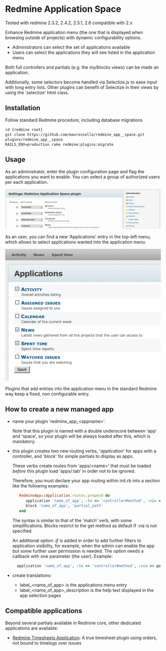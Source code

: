 # Redmine Application Space

Tested with redmine 2.3.2, 2.4.2, 2.5.1, 2.6 compatible with 2.x

Enhance Redmine application menu (the one that is displayed when browsing outside of projects) with dynamic configurability options.
* Administrators can select the set of applications available
* Users can select the applications they will see listed in the application menu

Both full controllers and partials (e.g. the my/blocks views) can be made an application.

Additionally, some selectors become handled via Selectize.js to ease input with long entry lists. Other plugins can benefit of Selectize in their views by using the 'selectize' html class.

## Installation

Follow standard Redmine procedure, including database migrations

    cd {redmine root}
    git clone https://github.com/maxrossello/redmine_app__space.git plugins/redmine_app__space
    RAILS_ENV=production rake redmine:plugins:migrate

## Usage

As an administrator, enter the plugin configuration page and flag the applications you want to enable.
You can select a group of authorized users per each application.

![Applications](screenshots/AdminSettings.png)

As an user, you can find a new 'Applications' entry in the top-left menu, which allows to select applications wanted into the application menu.

![Applications](screenshots/UserSettings.png)

Plugins that add entries into the application menu in the standard Redmine way keep a fixed, non configurable entry.

## How to create a new managed app

* name your plugin 'redmine_app_&lt;appname&gt;'. 
  
  Note that this plugin is named with a double underscore between 'app' and 'space', so your plugin will be always loaded after this, which is mandatory.
* this plugin creates two new routing verbs, '_application_' for apps with a controller, and '_block_' for simple partials to display as apps.
  
  These verbs create routes from 'apps/&lt;name&gt;' that must be loaded _before_ this plugin load 'apps/:tab' in order not to be ignored.
  
  Therefore, you must declare your app routing within init.rb into a section like the following examples:

  ```ruby
     RedmineApp::Application.routes.prepend do
        application 'name_of_app', :to => 'controller#method', :via => get
        block 'name_of_app', 'partial_path'
     end
  ```
  
  The syntax is similar to that of the 'match' verb, with some simplifications. Blocks restrict to the get method as default if :via is not specified.

  An additional option _:if_ is added in order to add further filters to application visibility, for example, when the admin can enable the app but some further user permission is needed. The option needs a callback with one parameter (the user).
  Example:

  ```ruby
    application 'name_of_app', :to => 'controller#method', :via => get, :if => lambda { |user| ..... }
  ```

* create translations:
  * label_&lt;name_of_app&gt; is the applications menu entry
  * label_&lt;name_of_app&gt;_description is the help text displayed in the app selection pages

## Compatible applications

Beyond several partials available in Redmine core, other dedicated applications are available:

* [Redmine Timesheets Application](https://github.com/maxrossello/redmine_app_timesheets): A true timesheet plugin using orders, not bound to timelogs over issues

